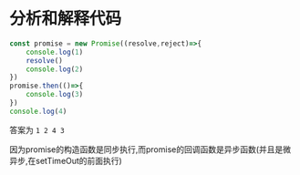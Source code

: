 # 分析和解释代码

```js
const promise = new Promise((resolve,reject)=>{
    console.log(1)
    resolve()
    console.log(2)
})
promise.then(()=>{
    console.log(3)
})
console.log(4)
```

答案为 `1 2 4 3`

因为promise的构造函数是同步执行,而promise的回调函数是异步函数(并且是微异步,在setTimeOut的前面执行)
